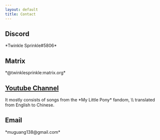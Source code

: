 ```yaml
---
layout: default
title: Contact
---
```


<head></head>

<div class="section">

<h2>Discord</h2>
<div class="content" markdown="1">
*Twinkle Sprinkle#5806*
</div>

<h2>Matrix</h2>
<div class="content" markdown="1">
*@twinklesprinkle:matrix.org*
</div>

<h2>
  <a href="https://www.youtube.com/c/muguang138">
    Youtube Channel
  </a>
</h2>
<div class="content" markdown="1">
  It mostly consists of songs from the *My Little Pony* fandom, \\
  translated from English to Chinese.
</div>

<h2>Email</h2>
<div class="content" markdown="1">
*muguang138@gmail.com*
</div>



</div>
